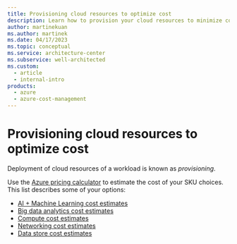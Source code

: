 ```yaml
---
title: Provisioning cloud resources to optimize cost
description: Learn how to provision your cloud resources to minimize cost by using the following resources on cost estimating for components such as big data analytics.
author: martinekuan
ms.author: martinek
ms.date: 04/17/2023
ms.topic: conceptual
ms.service: architecture-center
ms.subservice: well-architected
ms.custom:
  - article
  - internal-intro
products:
  - azure
  - azure-cost-management
---
```


# Provisioning cloud resources to optimize cost

Deployment of cloud resources of a workload is known as *provisioning*.

Use the [Azure pricing calculator](https://azure.microsoft.com/pricing/calculator/) to estimate the cost of your SKU choices. This list describes some of your options:

- [AI + Machine Learning cost estimates](./provision-ai-ml.md)
- [Big data analytics cost estimates](./provision-analytics.md)
- [Compute cost estimates](./provision-compute.md)
- [Networking cost estimates](./provision-networking.md)
- [Data store cost estimates](./provision-datastores.md)
